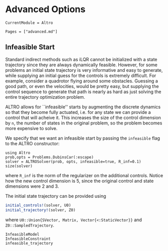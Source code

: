 # Advanced Options

```@meta
CurrentModule = Altro
```

```@contents
Pages = ["advanced.md"]
```

## Infeasible Start
Standard indirect methods such as iLQR cannot be initialized with a state trajectory
since they are always dynamically feasible. However, for some problems an initial 
state trajectory is very informative and easy to generate, while supplying an 
initial guess for the controls is extremely difficult. For example, consider a 
quadrotor flying around some obstacles. Guessing a good path, or even the velocities,
would be pretty easy, but supplying the control sequence to generate that path 
is nearly as hard as just solving the entire trajectory optimization problem. 

ALTRO allows for ``infeasible'' starts by augmenting the discrete dynamics so that 
they become fully actuated, i.e. for any state we can provide a control that will
acheive it. This increases the size of the control dimension by `n`, the number of
states in the original problem, so the problem becomes more expensive to solve.

We specify that we want an infeasible start by passing the `infeasible` flag to 
the ALTRO constructor:
```@example infeasible
using Altro
prob,opts = Problems.DubinsCar(:escape)
solver = ALTROSolver(prob, opts, infeasible=true, R_inf=0.1)
size(solver)
```
where `R_inf` is the norm of the regularizer on the additional controls. Notice how
the new control dimension is 5, since the original control and state dimensions were
2 and 3.

The initial state trajectory can be provided using
```julia
initial_controls!(solver, U0)
initial_trajectory!(solver, Z0)
```
where `U0::Union{SVector, Matrix, Vector{<:StaticVector}}` and 
`Z0::SampledTrajectory`. 

```@docs
InfeasibleModel
InfeasibleConstraint
infeasible_trajectory
```
